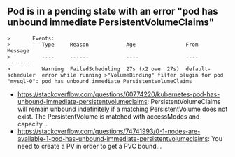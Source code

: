 ## Pod is in a pending state with an error "pod has unbound immediate PersistentVolumeClaims"

```
>       Events:
>          Type     Reason            Age                From               Message
>          ----     ------            ----               ----               -------
>          Warning  FailedScheduling  27s (x2 over 27s)  default-scheduler  error while running >"VolumeBinding" filter plugin for pod "mysql-0": pod has unbound immediate PersistentVolumeClaims
```

- https://stackoverflow.com/questions/60774220/kubernetes-pod-has-unbound-immediate-persistentvolumeclaims: PersistentVolumeClaims will remain unbound indefinitely if a matching PersistentVolume does not exist. The PersistentVolume is matched with accessModes and capacity...
- https://stackoverflow.com/questions/74741993/0-1-nodes-are-available-1-pod-has-unbound-immediate-persistentvolumeclaims: You need to create a PV in order to get a PVC bound...
